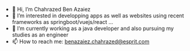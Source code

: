 - 👋 Hi, I’m Chahrazed Ben Azaiez
- 👀 I’m interested in developping apps as well as websites using recent frameworks as springboot/vuejs/react ...
- 🌱 I’m currently working as a java developer and also pursuing my studies as an engineer
- 📫 How to reach me: benazaiez.chahrazed@esprit.com

<!---
Chahra123/Chahra123 is a ✨ special ✨ repository because its `README.md` (this file) appears on your GitHub profile.
You can click the Preview link to take a look at your changes.
--->
